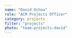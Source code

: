 ```yaml
---
name: "David Ochoa"
role: "ACM Projects Officer"
category: projects
filter: "projects"
photo: "team-projects-david"
---
```

